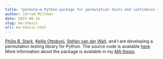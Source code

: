```yaml
---
title: "permute—a Python package for permutation tests and confidence sets"
author: Jarrod Millman
date: 2015-08-16
slug: ma-thesis
url: ma-thesis.html
---
```


[Philip B. Stark](http://www.stat.berkeley.edu/~stark), [Kellie Ottoboni](http://www.stat.berkeley.edu/~kellieotto),
[Stéfan van der Walt](http://mentat.za.net), and I are developing a permutation
testing library for Python.  The source code is available
[here](https://github.com/statlab/permute).  More information about the package
is available in my [MA
thesis](http://www.jarrodmillman.com/publications/millman2015thesis.pdf).
